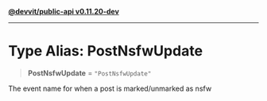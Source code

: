 [**@devvit/public-api v0.11.20-dev**](../README.md)

---

# Type Alias: PostNsfwUpdate

> **PostNsfwUpdate** = `"PostNsfwUpdate"`

The event name for when a post is marked/unmarked as nsfw
